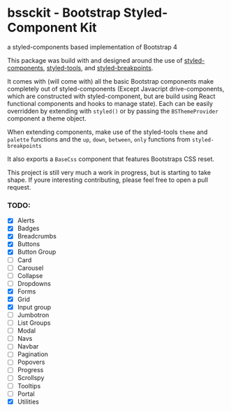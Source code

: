 # bssckit - Bootstrap Styled-Component Kit

a styled-components based implementation of Bootstrap 4

This package was build with and designed around the use of [styled-components](https://www.npmjs.com/package/styled-components), [styled-tools](https://www.npmjs.com/package/styled-tools), and [styled-breakpoints](https://www.npmjs.com/package/styled-breakpoints).

It comes with (will come with) all the basic Bootstrap components make completely out of styled-components (Except Javacript drive-components, which are constructed with styled-component, but are build using React functional components and hooks to manage state). Each can be easily overridden by extending with `styled()` or by passing the `BSThemeProvider` component a theme object.

When extending components, make use of the styled-tools `theme` and `palette` functions and the `up`, `down`, `between`, `only` functions from `styled-breakpoints`

It also exports a `BaseCss` component that features Bootstraps CSS reset.

This project is still very much a work in progress, but is starting to take shape. If youre interesting contributing, please feel free to open a pull request.

### TODO:

- [x] Alerts
- [x] Badges
- [x] Breadcrumbs
- [x] Buttons
- [x] Button Group
- [ ] Card
- [ ] Carousel
- [ ] Collapse
- [ ] Dropdowns
- [x] Forms
- [x] Grid
- [x] Input group
- [ ] Jumbotron
- [ ] List Groups
- [ ] Modal
- [ ] Navs
- [ ] Navbar
- [ ] Pagination
- [ ] Popovers
- [ ] Progress
- [ ] Scrollspy
- [ ] Tooltips
- [ ] Portal
- [x] Utilities
